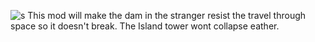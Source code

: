 
![s](https://user-images.githubusercontent.com/104032732/164911302-dd1c1961-9a2f-41c1-9ba1-f7883fbfe76a.png)
This mod will make the dam in the stranger resist the travel through space so it doesn't break. The Island tower wont collapse eather.
